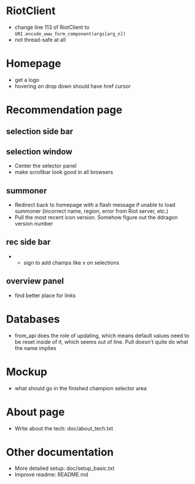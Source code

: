 RiotClient
===========
- change line 113 of RiotClient to `URI.encode_www_form_component(args[arg_n])`
- not thread-safe at all


Homepage
===========
- get a logo
- hovering on drop down should have href cursor


Recommendation page
==========
selection side bar
---------------

selection window
-----------------
- Center the selector panel
- make scrollbar look good in all browsers

summoner
-----------
- Redirect back to homepage with a flash message if unable to load summoner (incorrect name, region, error from Riot server, etc.)
- Pull the most recent icon version. Somehow figure out the ddragon version number

rec side bar
----------------
- + sign to add champs like x on selections

overview panel
----------------
- find better place for links


Databases
==========
- from_api does the role of updating, which means default values need to be reset inside of it, which seems out of line. Pull doesn't quite do what the name implies

Mockup
==========
- what should go in the finished champion selector area


About page
==========
- Write about the tech: doc/about_tech.txt


Other documentation
==========
- More detailed setup: doc/setup_basic.txt
- Improve readme: README.md
